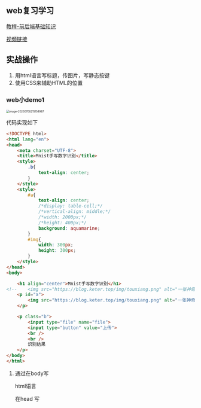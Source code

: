 ## web复习学习

[教程-前后端基础知识](https://space.keter.top/docs/others/%E5%89%8D%E5%90%8E%E7%AB%AF/%E6%89%93%E6%AF%94%E8%B5%9B%E5%BF%85%E5%A4%87%E7%9A%84%E5%89%8D%E5%90%8E%E7%AB%AF%E7%9F%A5%E8%AF%86)

[视频链接](https://www.bilibili.com/video/BV1mM4y1N779/?spm_id_from=333.337.search-card.all.click&vd_source=a9c7c4d1d0286db11338144169a58869)



## 实战操作

1. 用html语言写标题，传图片，写静态按键
2. 使用CSS来辅助HTML的位置

### web小demo1

<img src="C:\Users\Happy\AppData\Roaming\Typora\typora-user-images\image-20230706215154987.png" alt="image-20230706215154987" style="zoom:50%;" />



代码实现如下

```html
<!DOCTYPE html>
<html lang="en">
<head>
    <meta charset="UTF-8">
    <title>Mnist手写数字识别</title>
    <style>
        .b{
            text-align: center;
        }
    </style>
    <style>
        #a{
            text-align: center;
            /*display: table-cell;*/
            /*vertical-align: middle;*/
            /*width: 2000px;*/
            /*height: 400px;*/
            background: aquamarine;
        }
        #img{
            width: 300px;
            height: 300px;
        }
    </style>
</head>
<body>

    <h1 align="center">Mnist手写数字识别</h1>
<!--    <img src="https://blog.keter.top/img/touxiang.png" alt="一张神奇的图">-->
    <p id="a">
        <img src="https://blog.keter.top/img/touxiang.png" alt="一张神奇的图" id="img">
    </p>

    <p class="b">
        <input type="file" name="file">
        <input type="button" value="上传">
        <br />
        <br />
        识别结果
    </p>
</body>
</html>
```

1. 通过在body写 <p id="a">  html语言  </p>

   在head 写<style>绑定id或class 设置信息 <style> 来实现指定图片，按键居中

2. 文本居中 直接在<h1 设置align >  <h1> 即可

3. 换行 <br />或者是直接把要换行的内容写在<div>里面

4. 其实<p></p>和<div></div>用法相似，可以把html语言包在里面

5. 然后在<img 这里可以添加图片地址src 释义alt 绑定的id 然后在head就可以用style来设置相应的信息

   



教程答案如下

<img src="C:\Users\Happy\AppData\Roaming\Typora\typora-user-images\image-20230706220334865.png" alt="image-20230706220334865"  />



### web小demo2

下面是JavaScript语言运用

- 同样的，JavaScript也是插入到HTML语言里面用的，它用于逻辑实现
- 他必须包在<script>里面<script>

```html
<!DOCTYPE html>
<html lang="en">
<head>
    <meta charset="UTF-8">
    <title>Mnist手写数字识别</title>
    <style>
        .b{
            text-align: center;
        }
    </style>
    <style>
        #a{
            text-align: center;
            /*display: table-cell;*/
            /*vertical-align: middle;*/
            /*width: 2000px;*/
            /*height: 400px;*/
            background: aquamarine;
        }
        #img{
            width: 300px;
            height: 300px;
        }
    </style>
</head>
<body>

    <h1 align="center">Mnist手写数字识别</h1>
<!--    <img src="https://blog.keter.top/img/touxiang.png" alt="一张神奇的图">-->
    <p id="a">
        <img src="https://blog.keter.top/img/touxiang.png" alt="一张神奇的图" id="img">
    </p>

    <p class="b">
        <input type="file" name="file">
        <input type="button" value="上传">
        <br />
        <br />
        识别结果
    </p>
<script>
    // alert("⚠未知操作");  //弹窗
    var len = 16;
    var x = 1;
    var sun = len + x;
    var person = {firstName: "John", lastName: "Doe"};
    console.log(person.firstName)
    console.log(sun)     

    function myFunction(a, b){
        return a*b;
    }

    console.log("3, 4相乘的结果为：", myFunction(3, 4))  // 可以将结果输出在web控制台显示
</script>
</body>
</html>
```



web展示如下

<img src="C:\Users\Happy\AppData\Roaming\Typora\typora-user-images\image-20230706222740092.png" alt="image-20230706222740092" style="zoom: 67%;" />





下面是jQuery触发按键绑定

```html
<!DOCTYPE html>
<html lang="en">
<head>
    <meta charset="UTF-8">
    <title>Mnist手写数字识别</title>
    <style>
        .b{
            text-align: center;
        }
    </style>
    <style>
        #a{
            text-align: center;
            /*display: table-cell;*/
            /*vertical-align: middle;*/
            /*width: 2000px;*/
            /*height: 400px;*/
            background: aquamarine;
        }
        #img{
            width: 300px;
            height: 300px;
        }
    </style>
<!--    下面这个src是引入jQuery这个包-->
    <script src="https://cdn.staticfile.org/jquery/1.8.3/jquery.js"></script>
</head>
<body>

    <h1 align="center">Mnist手写数字识别</h1>
<!--    <img src="https://blog.keter.top/img/touxiang.png" alt="一张神奇的图">-->
    <p id="a">
        <img src="https://blog.keter.top/img/touxiang.png" alt="一张神奇的图" id="img">
    </p>

    <p class="b">
        <input type="file" name="file">
        <input type="button" value="上传">
        <br />
        <br />
        识别结果
        <br />
        <br />
         <button onclick="fun()">fun1</button>
        <button id="b1">fun2</button>
    </p>

<script>
    // alert("⚠未知操作");
    var len = 16;
    var x = 1;
    var sun = len + x;
    var person = {firstName: "John", lastName: "Doe"};
    console.log(person.firstName)
    console.log(sun)

    function myFunction(a, b){
        return a*b;
    }
    console.log("3, 4相乘的结果为：", myFunction(3, 4))

    // 按键绑定1
    function fun()
    {
        alert("按钮设置成功！")
    }

    // 这种设置比较常见 触发后将按键原本的字改成现在html中的字
    $('#b1').click(function (){
        $('#b1').html('啊哈哈哈哈，搞定！')
    })
</script>
</body>
</html>
```

第一种是click绑定function

第二种是id绑定click调用function

具体实现如上述代码

明天接着学习Ajax   然后算法与前后端对接  后面接着写 面积 体积 直径获取  以及病灶检测，并打印最后的见过报告单，加油！